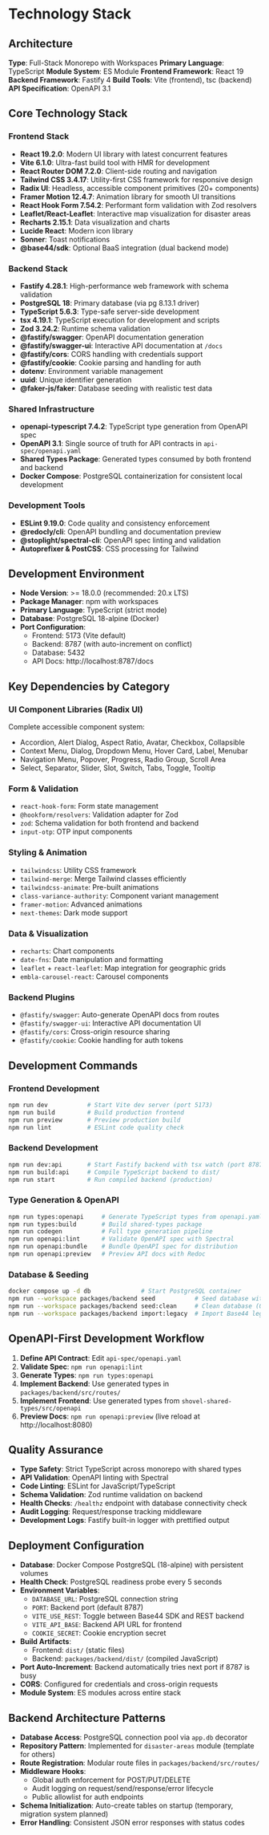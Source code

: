 # Technology Stack

## Architecture
**Type**: Full-Stack Monorepo with Workspaces
**Primary Language**: TypeScript
**Module System**: ES Module
**Frontend Framework**: React 19
**Backend Framework**: Fastify 4
**Build Tools**: Vite (frontend), tsc (backend)
**API Specification**: OpenAPI 3.1

## Core Technology Stack

### Frontend Stack
- **React 19.2.0**: Modern UI library with latest concurrent features
- **Vite 6.1.0**: Ultra-fast build tool with HMR for development
- **React Router DOM 7.2.0**: Client-side routing and navigation
- **Tailwind CSS 3.4.17**: Utility-first CSS framework for responsive design
- **Radix UI**: Headless, accessible component primitives (20+ components)
- **Framer Motion 12.4.7**: Animation library for smooth UI transitions
- **React Hook Form 7.54.2**: Performant form validation with Zod resolvers
- **Leaflet/React-Leaflet**: Interactive map visualization for disaster areas
- **Recharts 2.15.1**: Data visualization and charts
- **Lucide React**: Modern icon library
- **Sonner**: Toast notifications
- **@base44/sdk**: Optional BaaS integration (dual backend mode)

### Backend Stack
- **Fastify 4.28.1**: High-performance web framework with schema validation
- **PostgreSQL 18**: Primary database (via pg 8.13.1 driver)
- **TypeScript 5.6.3**: Type-safe server-side development
- **tsx 4.19.1**: TypeScript execution for development and scripts
- **Zod 3.24.2**: Runtime schema validation
- **@fastify/swagger**: OpenAPI documentation generation
- **@fastify/swagger-ui**: Interactive API documentation at `/docs`
- **@fastify/cors**: CORS handling with credentials support
- **@fastify/cookie**: Cookie parsing and handling for auth
- **dotenv**: Environment variable management
- **uuid**: Unique identifier generation
- **@faker-js/faker**: Database seeding with realistic test data

### Shared Infrastructure
- **openapi-typescript 7.4.2**: TypeScript type generation from OpenAPI spec
- **OpenAPI 3.1**: Single source of truth for API contracts in `api-spec/openapi.yaml`
- **Shared Types Package**: Generated types consumed by both frontend and backend
- **Docker Compose**: PostgreSQL containerization for consistent local development

### Development Tools
- **ESLint 9.19.0**: Code quality and consistency enforcement
- **@redocly/cli**: OpenAPI bundling and documentation preview
- **@stoplight/spectral-cli**: OpenAPI spec linting and validation
- **Autoprefixer & PostCSS**: CSS processing for Tailwind

## Development Environment
- **Node Version**: >= 18.0.0 (recommended: 20.x LTS)
- **Package Manager**: npm with workspaces
- **Primary Language**: TypeScript (strict mode)
- **Database**: PostgreSQL 18-alpine (Docker)
- **Port Configuration**:
  - Frontend: 5173 (Vite default)
  - Backend: 8787 (with auto-increment on conflict)
  - Database: 5432
  - API Docs: http://localhost:8787/docs

## Key Dependencies by Category

### UI Component Libraries (Radix UI)
Complete accessible component system:
- Accordion, Alert Dialog, Aspect Ratio, Avatar, Checkbox, Collapsible
- Context Menu, Dialog, Dropdown Menu, Hover Card, Label, Menubar
- Navigation Menu, Popover, Progress, Radio Group, Scroll Area
- Select, Separator, Slider, Slot, Switch, Tabs, Toggle, Tooltip

### Form & Validation
- `react-hook-form`: Form state management
- `@hookform/resolvers`: Validation adapter for Zod
- `zod`: Schema validation for both frontend and backend
- `input-otp`: OTP input components

### Styling & Animation
- `tailwindcss`: Utility CSS framework
- `tailwind-merge`: Merge Tailwind classes efficiently
- `tailwindcss-animate`: Pre-built animations
- `class-variance-authority`: Component variant management
- `framer-motion`: Advanced animations
- `next-themes`: Dark mode support

### Data & Visualization
- `recharts`: Chart components
- `date-fns`: Date manipulation and formatting
- `leaflet` + `react-leaflet`: Map integration for geographic grids
- `embla-carousel-react`: Carousel components

### Backend Plugins
- `@fastify/swagger`: Auto-generate OpenAPI docs from routes
- `@fastify/swagger-ui`: Interactive API documentation UI
- `@fastify/cors`: Cross-origin resource sharing
- `@fastify/cookie`: Cookie handling for auth tokens

## Development Commands

### Frontend Development
```bash
npm run dev           # Start Vite dev server (port 5173)
npm run build         # Build production frontend
npm run preview       # Preview production build
npm run lint          # ESLint code quality check
```

### Backend Development
```bash
npm run dev:api       # Start Fastify backend with tsx watch (port 8787)
npm run build:api     # Compile TypeScript backend to dist/
npm run start         # Run compiled backend (production)
```

### Type Generation & OpenAPI
```bash
npm run types:openapi     # Generate TypeScript types from openapi.yaml
npm run types:build       # Build shared-types package
npm run codegen           # Full type generation pipeline
npm run openapi:lint      # Validate OpenAPI spec with Spectral
npm run openapi:bundle    # Bundle OpenAPI spec for distribution
npm run openapi:preview   # Preview API docs with Redoc
```

### Database & Seeding
```bash
docker compose up -d db              # Start PostgreSQL container
npm run --workspace packages/backend seed           # Seed database with faker data
npm run --workspace packages/backend seed:clean     # Clean database (0 records)
npm run --workspace packages/backend import:legacy  # Import Base44 legacy data
```

## OpenAPI-First Development Workflow
1. **Define API Contract**: Edit `api-spec/openapi.yaml`
2. **Validate Spec**: `npm run openapi:lint`
3. **Generate Types**: `npm run types:openapi`
4. **Implement Backend**: Use generated types in `packages/backend/src/routes/`
5. **Implement Frontend**: Use generated types from `shovel-shared-types/src/openapi`
6. **Preview Docs**: `npm run openapi:preview` (live reload at http://localhost:8080)

## Quality Assurance
- **Type Safety**: Strict TypeScript across monorepo with shared types
- **API Validation**: OpenAPI linting with Spectral
- **Code Linting**: ESLint for JavaScript/TypeScript
- **Schema Validation**: Zod runtime validation on backend
- **Health Checks**: `/healthz` endpoint with database connectivity check
- **Audit Logging**: Request/response tracking middleware
- **Development Logs**: Fastify built-in logger with prettified output

## Deployment Configuration
- **Database**: Docker Compose PostgreSQL (18-alpine) with persistent volumes
- **Health Check**: PostgreSQL readiness probe every 5 seconds
- **Environment Variables**:
  - `DATABASE_URL`: PostgreSQL connection string
  - `PORT`: Backend port (default 8787)
  - `VITE_USE_REST`: Toggle between Base44 SDK and REST backend
  - `VITE_API_BASE`: Backend API URL for frontend
  - `COOKIE_SECRET`: Cookie encryption secret
- **Build Artifacts**:
  - Frontend: `dist/` (static files)
  - Backend: `packages/backend/dist/` (compiled JavaScript)
- **Port Auto-Increment**: Backend automatically tries next port if 8787 is busy
- **CORS**: Configured for credentials and cross-origin requests
- **Module System**: ES modules across entire stack

## Backend Architecture Patterns
- **Database Access**: PostgreSQL connection pool via `app.db` decorator
- **Repository Pattern**: Implemented for `disaster-areas` module (template for others)
- **Route Registration**: Modular route files in `packages/backend/src/routes/`
- **Middleware Hooks**:
  - Global auth enforcement for POST/PUT/DELETE
  - Audit logging on request/send/response/error lifecycle
  - Public allowlist for auth endpoints
- **Schema Initialization**: Auto-create tables on startup (temporary, migration system planned)
- **Error Handling**: Consistent JSON error responses with status codes

